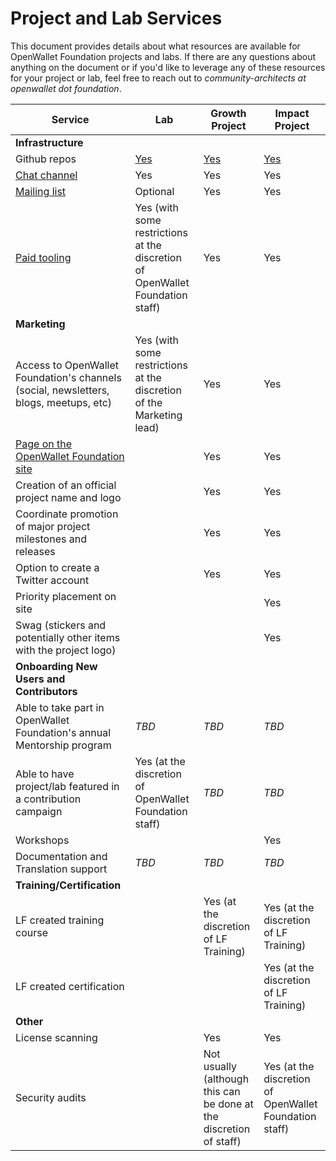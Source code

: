# Project and Lab Services

This document provides details about what resources are available for OpenWallet Foundation projects and labs. If there are any questions about anything on the document or if you'd like to leverage any of these resources for your project or lab, feel free to reach out to *community-architects at openwallet dot foundation*.

| **Service** | **Lab** | **Growth Project** | **Impact Project** |
|--------------------------------------------------------------------------------------------------------------------------------------------|----------------------------------------------------------------------|--------------------------------------------------------------------|----------------------------------------------|
| **Infrastructure** | | | |
| Github repos | [Yes](https://github.com/openwallet-foundation-labs) | [Yes](https://github.com/openwallet-foundation) | [Yes](https://github.com/openwallet-foundation) |
| [Chat channel](https://discord.gg/openwalletfoundation) | Yes | Yes | Yes |
| [Mailing list](https://lists.openwallet.foundation/) | Optional | Yes | Yes |
| [Paid tooling](./paid-tooling-policy) | Yes (with some restrictions at the discretion of OpenWallet Foundation staff) | Yes | Yes |
| **Marketing** | | | |
| Access to OpenWallet Foundation's channels (social, newsletters, blogs, meetups, etc) | Yes (with some restrictions at the discretion of the Marketing lead) | Yes | Yes |
| [Page on the OpenWallet Foundation site](https://openwallet.foundation/) | | Yes | Yes |
| Creation of an official project name and logo | | Yes | Yes |
| Coordinate promotion of major project milestones and releases | | Yes | Yes |
| Option to create a Twitter account | | Yes | Yes |
| Priority placement on site | | | Yes |
| Swag (stickers and potentially other items with the project logo) | | | Yes |
| **Onboarding New Users and Contributors** | | | |
| Able to take part in OpenWallet Foundation's annual Mentorship program | *TBD* | *TBD* | *TBD* |
| Able to have project/lab featured in a contribution campaign | Yes (at the discretion of OpenWallet Foundation staff) | *TBD* | *TBD* |
| Workshops | | | Yes |
| Documentation and Translation support | *TBD* | *TBD* | *TBD* |
| **Training/Certification** | | | |
| LF created training course | | Yes (at the discretion of LF Training) | Yes (at the discretion of LF Training) |
| LF created certification | | | Yes (at the discretion of LF Training) |
| **Other** | | | |
| License scanning | | Yes | Yes |
| Security audits | | Not usually (although this can be done at the discretion of staff) | Yes (at the discretion of OpenWallet Foundation staff) |
